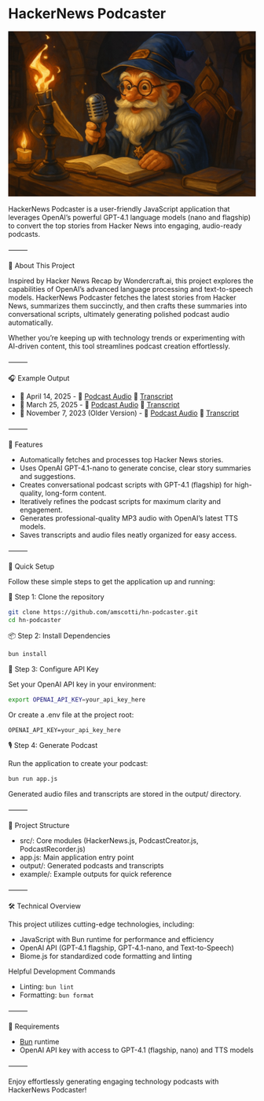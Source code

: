 # HackerNews Podcaster

<p align="center">
    <img src="images/A_stout_wizard_in_a_study_speaking_into_mic.jpg" alt="A stout wizard speaking into a microphone" width="600">
</p>

HackerNews Podcaster is a user-friendly JavaScript application that leverages OpenAI’s powerful GPT-4.1 language models (nano and flagship) to convert the top stories from Hacker News into engaging, audio-ready podcasts.

⸻

📖 About This Project

Inspired by Hacker News Recap by Wondercraft.ai, this project explores the capabilities of OpenAI’s advanced language processing and text-to-speech models. HackerNews Podcaster fetches the latest stories from Hacker News, summarizes them succinctly, and then crafts these summaries into conversational scripts, ultimately generating polished podcast audio automatically.

Whether you’re keeping up with technology trends or experimenting with AI-driven content, this tool streamlines podcast creation effortlessly.

⸻

🎧 Example Output
- 📅 April 14, 2025 - 🎤 [Podcast Audio](example/2025-04-14_podcast.mp3) 📝 [Transcript](example/2025-04-14_podcast.txt)
- 📅 March 25, 2025 - 🎤 [Podcast Audio](example/2025-03-25_podcast.mp3) 📝 [Transcript](example/2025-03-25_podcast.txt)
- 📅 November 7, 2023 (Older Version) - 🎤 [Podcast Audio](example/2023-11-07_podcast.mp3) 📝 [Transcript](example/2023-11-07_podcast.txt)

⸻

🌟 Features
- Automatically fetches and processes top Hacker News stories.
- Uses OpenAI GPT-4.1-nano to generate concise, clear story summaries and suggestions.
- Creates conversational podcast scripts with GPT-4.1 (flagship) for high-quality, long-form content.
- Iteratively refines the podcast scripts for maximum clarity and engagement.
- Generates professional-quality MP3 audio with OpenAI’s latest TTS models.
- Saves transcripts and audio files neatly organized for easy access.

⸻

🚀 Quick Setup

Follow these simple steps to get the application up and running:

🔧 Step 1: Clone the repository

```bash
git clone https://github.com/amscotti/hn-podcaster.git
cd hn-podcaster
```

📦 Step 2: Install Dependencies

```bash
bun install
```

🔑 Step 3: Configure API Key

Set your OpenAI API key in your environment:

```bash
export OPENAI_API_KEY=your_api_key_here
```

Or create a .env file at the project root:

```
OPENAI_API_KEY=your_api_key_here
```

🎙️ Step 4: Generate Podcast

Run the application to create your podcast:

```bash
bun run app.js
```

Generated audio files and transcripts are stored in the output/ directory.

⸻

📂 Project Structure
- src/: Core modules (HackerNews.js, PodcastCreator.js, PodcastRecorder.js)
- app.js: Main application entry point
- output/: Generated podcasts and transcripts
- example/: Example outputs for quick reference

⸻

🛠️ Technical Overview

This project utilizes cutting-edge technologies, including:
- JavaScript with Bun runtime for performance and efficiency
- OpenAI API (GPT-4.1 flagship, GPT-4.1-nano, and Text-to-Speech)
- Biome.js for standardized code formatting and linting

Helpful Development Commands
- Linting: `bun lint`
- Formatting: `bun format`

⸻

📌 Requirements
- [Bun](https://bun.sh/) runtime
- OpenAI API key with access to GPT-4.1 (flagship, nano) and TTS models

⸻

Enjoy effortlessly generating engaging technology podcasts with HackerNews Podcaster!
